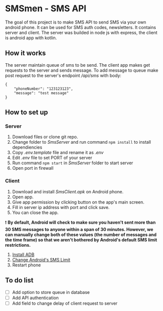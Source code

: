 # SMSmen - SMS API

The goal of this project is to make SMS API to send SMS via your own android phone. It can be used for SMS auth codes, newsletters. It contains server and client. The server was builded  in node js with express, the client is android app with kotlin.

## How it works

The server maintain queue of sms to be send. The client app makes get requests to the server and sends message. To add message to queue make post request to the server's endpoint */api/sms* with body:

```
{
    "phoneNumber": "123123123",
    "message": "test message"
}
```

## How to set up

### Server

1. Download files or clone git repo.
2. Change folder to *SmsServer* and run command `npm install` to install dependiencies
3. Copy *.env.template* file and rename it as *.env*
4. Edit *.env* file to set PORT of your server
5. Run command `npm start` in *SmsServer* folder to start server
6. Open port in firewall

### Client

1. Download and install *SmsClient.apk* on Android phone.
2. Open app.
3. Give app permission by clicking button on the app's main screen.
4. Fill in server ip address with port and click save.
5. You can close the app.

 :exclamation: **By default, Android will check to make sure you haven't sent more than 30 SMS messages to anyone within a span of 30 minutes. However, we can manually change both of these values (the number of messages and the time frame) so that we aren't bothered by Android's default SMS limit restrictions.**

1. [Install ADB](https://www.xda-developers.com/install-adb-windows-macos-linux/)
2. [Change Android's SMS Limit](https://www.xda-developers.com/change-sms-limit-android/)
3. Restart phone

## To do list

- [ ] Add option to store queue in database
- [ ] Add API authentication
- [ ] Add field to change delay of client request to server